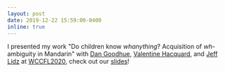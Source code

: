 ```yaml
---
layout: post
date: 2019-12-22 15:59:00-0400
inline: true
---
```


 I presented my work "Do children know *whanything*? Acquisition of *wh*-ambiguity in Mandarin" with [Dan Goodhue](http://www.danielgoodhue.com/), [Valentine Hacquard](http://ling.umd.edu/~hacquard/), and [Jeff Lidz](http://ling.umd.edu/~jlidz/) at [WCCFL2020](https://wccfl2020.linguistics.ubc.ca/), check out our [slides](../assets/pdf/WHanything_WCCFL.pdf)!